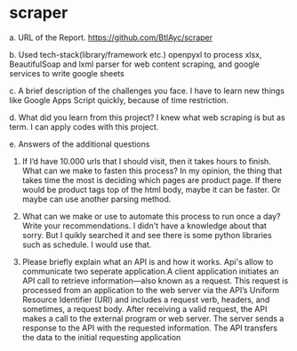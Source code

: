 # scraper
a. URL of the Report.
https://github.com/BtlAyc/scraper

b. Used tech-stack(library/framework etc.)
openpyxl to process xlsx, BeautifulSoap and lxml parser for web content scraping, and google services to write google sheets

c. A brief description of the challenges you face. 
I have to learn new things like Google Apps Script quickly, because of time restriction.

d. What did you learn from this project?
I knew what web scraping is but as term. I can apply codes with this project.

e. Answers of the additional questions

1. If I’d have 10.000 urls that I should visit, then it takes hours to finish. What can we make to fasten this process?
    In my opinion, the thing that takes time the most is deciding which pages are product page. If there would be product tags top of the html body, maybe it can be faster. Or maybe can use another parsing method.

2. What can we make or use to automate this process to run once a day? Write your recommendations.
    I didn't have a knowledge about that sorry. But I quikly searched it and see there is some python libraries such as schedule. I would use that.

3. Please briefly explain what an API is and how it works.
    Api's allow to communicate two seperate application.A client application initiates an API call to retrieve information—also known as a request. This request is processed from an application to the web server via the API’s Uniform Resource Identifier (URI) and includes a request verb, headers, and sometimes, a request body.
After receiving a valid request, the API makes a call to the external program or web server.
The server sends a response to the API with the requested information.
The API transfers the data to the initial requesting application